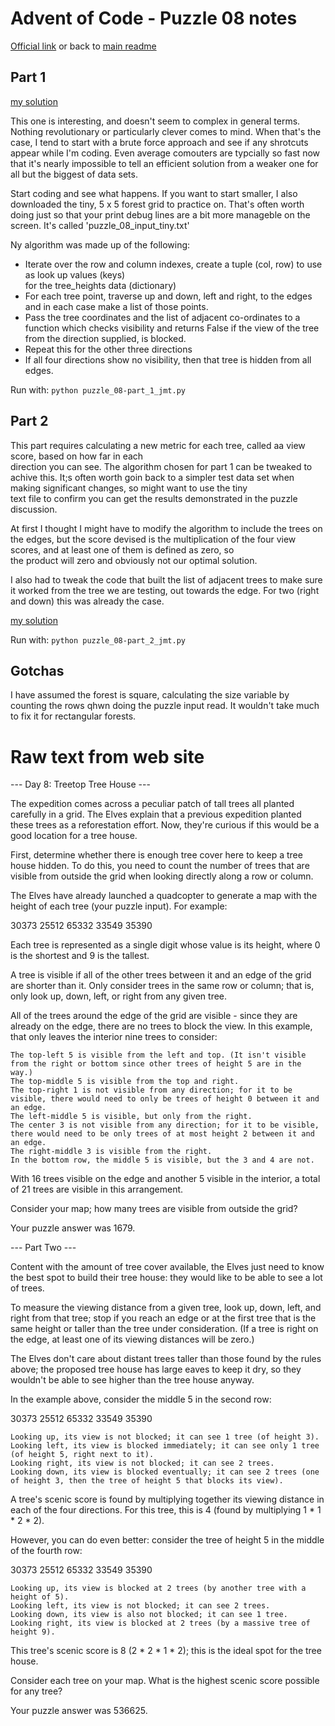 # Advent of Code - Puzzle 08 notes

[Official link](https://adventofcode.com/2022/day/8) or back to [main readme](../readme.md)

## Part 1

[my solution](puzzle_08-part_1_jmt.py)

This one is interesting, and doesn't seem to complex in general terms.  Nothing revolutionary or 
particularly clever comes to mind.  When that's the case, I tend to start with a brute force 
approach and see if any shrotcuts appear while I'm coding.  Even average comouters are typcially 
so fast now that it's nearly impossible to tell an efficient solution from a weaker one for all but 
the biggest of data sets.

Start coding and see what happens.  If you want to start smaller, I also downloaded the tiny, 5 x 5 
forest grid to practice on.  That's often worth doing just so that your print debug lines are a bit 
more manageble on the screen.  It's called 'puzzle_08_input_tiny.txt'

Ny algorithm was made up of the following:
- Iterate over the row and column indexes, create a tuple (col, row) to use as look up values (keys)  
for the tree_heights data (dictionary)
- For each tree point, traverse up and down, left and right, to the edges and in each case make a list of 
those points.
- Pass the tree coordinates and the list of adjacent co-ordinates to a function which checks visibility and
returns False if the view of the tree from the direction supplied, is blocked.
- Repeat this for the other three directions
- If all four directions show no visibility, then that tree is hidden from all edges.

Run with:
```python puzzle_08-part_1_jmt.py```

## Part 2

This part requires calculating a new metric for each tree, called aa view score, based on how far in each  
direction you can see.  The algorithm chosen for part 1 can be tweaked to achive this.  It;s often worth 
goin back to a simpler test data set when making significant changes, so might want to use the tiny  
text file to confirm you can get the results demonstrated in the puzzle discussion.

At first I thought I might have to modify the algorithm to include the trees on the edges, but the score 
devised is the multiplication of the four view scores, and at least one of them is defined as zero, so  
the product will zero and obviously not our optimal solution.

I also had to tweak the code that built the list of adjacent trees to make sure it worked from the tree 
we are testing, out towards the edge.  For two (right and down) this was already the case. 

[my solution](puzzle_08-part_2_jmt.py)

Run with:
```python puzzle_08-part_2_jmt.py```

## Gotchas

I have assumed the forest is square, calculating the size variable by counting the rows qhwn 
doing the puzzle input read. 
It wouldn't take much to fix it for rectangular forests.

# Raw text from web site

--- Day 8: Treetop Tree House ---

The expedition comes across a peculiar patch of tall trees all planted carefully in a grid. The Elves explain that a previous expedition planted these trees as a reforestation effort. Now, they're curious if this would be a good location for a tree house.

First, determine whether there is enough tree cover here to keep a tree house hidden. To do this, you need to count the number of trees that are visible from outside the grid when looking directly along a row or column.

The Elves have already launched a quadcopter to generate a map with the height of each tree (your puzzle input). For example:

30373
25512
65332
33549
35390

Each tree is represented as a single digit whose value is its height, where 0 is the shortest and 9 is the tallest.

A tree is visible if all of the other trees between it and an edge of the grid are shorter than it. Only consider trees in the same row or column; that is, only look up, down, left, or right from any given tree.

All of the trees around the edge of the grid are visible - since they are already on the edge, there are no trees to block the view. In this example, that only leaves the interior nine trees to consider:

    The top-left 5 is visible from the left and top. (It isn't visible from the right or bottom since other trees of height 5 are in the way.)
    The top-middle 5 is visible from the top and right.
    The top-right 1 is not visible from any direction; for it to be visible, there would need to only be trees of height 0 between it and an edge.
    The left-middle 5 is visible, but only from the right.
    The center 3 is not visible from any direction; for it to be visible, there would need to be only trees of at most height 2 between it and an edge.
    The right-middle 3 is visible from the right.
    In the bottom row, the middle 5 is visible, but the 3 and 4 are not.

With 16 trees visible on the edge and another 5 visible in the interior, a total of 21 trees are visible in this arrangement.

Consider your map; how many trees are visible from outside the grid?

Your puzzle answer was 1679.

--- Part Two ---

Content with the amount of tree cover available, the Elves just need to know the best spot to build their tree house: they would like to be able to see a lot of trees.

To measure the viewing distance from a given tree, look up, down, left, and right from that tree; stop if you reach an edge or at the first tree that is the same height or taller than the tree under consideration. (If a tree is right on the edge, at least one of its viewing distances will be zero.)

The Elves don't care about distant trees taller than those found by the rules above; the proposed tree house has large eaves to keep it dry, so they wouldn't be able to see higher than the tree house anyway.

In the example above, consider the middle 5 in the second row:

30373
25512
65332
33549
35390

    Looking up, its view is not blocked; it can see 1 tree (of height 3).
    Looking left, its view is blocked immediately; it can see only 1 tree (of height 5, right next to it).
    Looking right, its view is not blocked; it can see 2 trees.
    Looking down, its view is blocked eventually; it can see 2 trees (one of height 3, then the tree of height 5 that blocks its view).

A tree's scenic score is found by multiplying together its viewing distance in each of the four directions. For this tree, this is 4 (found by multiplying 1 * 1 * 2 * 2).

However, you can do even better: consider the tree of height 5 in the middle of the fourth row:

30373
25512
65332
33549
35390

    Looking up, its view is blocked at 2 trees (by another tree with a height of 5).
    Looking left, its view is not blocked; it can see 2 trees.
    Looking down, its view is also not blocked; it can see 1 tree.
    Looking right, its view is blocked at 2 trees (by a massive tree of height 9).

This tree's scenic score is 8 (2 * 2 * 1 * 2); this is the ideal spot for the tree house.

Consider each tree on your map. What is the highest scenic score possible for any tree?

Your puzzle answer was 536625.
